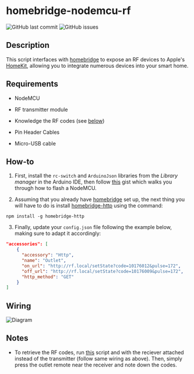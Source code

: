# homebridge-nodemcu-rf

![GitHub last commit](https://img.shields.io/github/last-commit/Tommrodrigues/homebridge-nodemcu-rf.svg) ![GitHub issues](https://img.shields.io/github/issues/Tommrodrigues/homebridge-nodemcu-rf.svg)

## Description

This script interfaces with [homebridge](https://github.com/nfarina/homebridge) to expose an RF devices to Apple's [HomeKit](http://www.apple.com/ios/home/), allowing you to integrate numerous devices into your smart home.

## Requirements

* NodeMCU

* RF transmitter module

* Knowledge the RF codes (see [below](#notes))

* Pin Header Cables

* Micro-USB cable

## How-to

1. First, install the `rc-switch` and `ArduinoJson` libraries from the _Library manager_ in the Arduino IDE, then follow [this](https://gist.github.com/Tommrodrigues/8d9d3b886936ccea9c21f495755640dd) gist which walks you through how to flash a NodeMCU.

2. Assuming that you already have [homebridge](https://github.com/nfarina/homebridge#installation) set up, the next thing you will have to do is install [homebridge-http](https://github.com/rudders/homebridge-http) using the command:
```
npm install -g homebridge-http
```

3. Finally, update your `config.json` file following the example below, making sure to adapt it accordingly:

```json
"accessories": [
    {
      "accessory": "Http",
      "name": "Outlet",
      "on_url": "http://rf.local/setState?code=10176012&pulse=172",
      "off_url": "http://rf.local/setState?code=10176009&pulse=172",
      "http_method": "GET"
    }
]
```

## Wiring

![Diagram](https://i.ibb.co/DMvP5cB/RF-Diagram.jpg)

## Notes

- To retrieve the RF codes, run [this](https://github.com/sui77/rc-switch/blob/master/examples/ReceiveDemo_Simple/ReceiveDemo_Simple.ino) script and with the reciever attached instead of the transmitter (follow same wiring as above). Then, simply press the outlet remote near the receiver and note down the codes.
